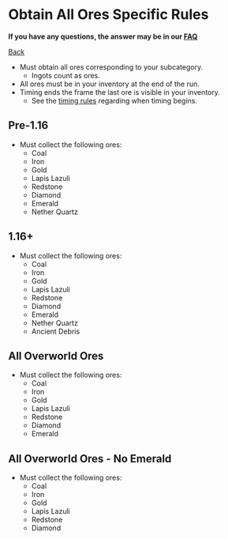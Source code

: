 # Obtain All Ores Specific Rules

**If you have any questions, the answer may be in our
[FAQ](https://www.speedrun.com/mcbe/thread/vdv9t)**

[Back](../README.md)

* Must obtain all ores corresponding to your subcategory.
	- Ingots count as ores.
* All ores must be in your inventory at the end of the run.
* Timing ends the frame the last ore is visible in your inventory.
	- See the [timing rules](../global/README.md#timing-rules) regarding
	when timing begins.

## Pre-1.16

* Must collect the following ores:
	- Coal
	- Iron
	- Gold
	- Lapis Lazuli
	- Redstone
	- Diamond
	- Emerald
	- Nether Quartz

## 1.16+

* Must collect the following ores:
	- Coal
	- Iron
	- Gold
	- Lapis Lazuli
	- Redstone
	- Diamond
	- Emerald
	- Nether Quartz
	- Ancient Debris

## All Overworld Ores

* Must collect the following ores:
	- Coal
	- Iron
	- Gold
	- Lapis Lazuli
	- Redstone
	- Diamond
	- Emerald

## All Overworld Ores - No Emerald

* Must collect the following ores:
	- Coal
	- Iron
	- Gold
	- Lapis Lazuli
	- Redstone
	- Diamond

